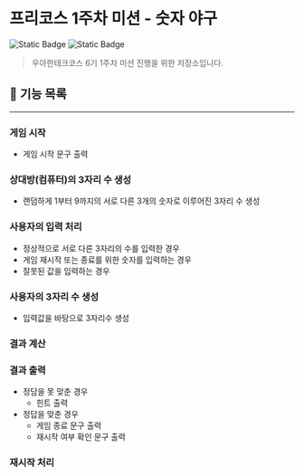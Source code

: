 # 프리코스 1주차 미션 - 숫자 야구
![Static Badge](https://img.shields.io/badge/precourse-week1-<color>)
![Static Badge](https://img.shields.io/badge/version-1.0-informational)

> 우아한테크코스 6기 1주차 미션 진행을 위한 저장소입니다.

## 🚀 기능 목록

---

### 게임 시작
- 게임 시작 문구 출력

### 상대방(컴퓨터)의 3자리 수 생성
- 랜덤하게 1부터 9까지의 서로 다른 3개의 숫자로 이루어진 3자리 수 생성

### 사용자의 입력 처리
- 정상적으로 서로 다른 3자리의 수를 입력한 경우
- 게임 재시작 또는 종료를 위한 숫자를 입력하는 경우
- 잘못된 값을 입력하는 경우

### 사용자의 3자리 수 생성
- 입력값을 바탕으로 3자리수 생성

### 결과 계산

### 결과 출력
- 정담을 못 맞춘 경우
  + 힌트 출력
- 정답을 맞춘 경우
  + 게임 종료 문구 출력
  + 재시작 여부 확인 문구 출력

### 재시작 처리
